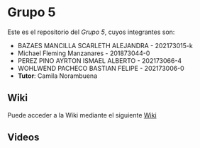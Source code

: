 # Grupo 5

Este es el repositorio del *Grupo 5*, cuyos integrantes son:

* BAZAES MANCILLA SCARLETH ALEJANDRA - 202173015-k
* Michael Fleming Manzanares - 201873044-0
* PEREZ PINO AYRTON ISMAEL ALBERTO - 202173066-4
* WOHLWEND PACHECO BASTIAN FELIPE - 202173006-0
* **Tutor**: Camila Norambuena

## Wiki

Puede acceder a la Wiki mediante el siguiente [Wiki](https://github.com/bastifwp/Proyecto_Apprende/wiki)

## Videos
